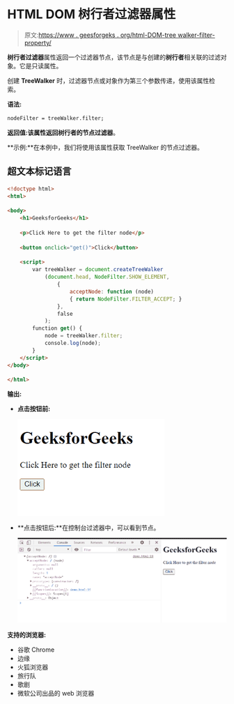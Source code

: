 # HTML DOM 树行者过滤器属性

> 原文:[https://www . geesforgeks . org/html-DOM-tree walker-filter-property/](https://www.geeksforgeeks.org/html-dom-treewalker-filter-property/)

**树行者过滤器**属性返回一个过滤器节点，该节点是与创建的**树行者**相关联的过滤对象。它是只读属性。

创建 **TreeWalker** 时，过滤器节点或对象作为第三个参数传递，使用该属性检索。

**语法:**

```html
nodeFilter = treeWalker.filter;

```

**返回值:**该属性返回树行者的节点**过滤器**。

**示例:**在本例中，我们将使用该属性获取 TreeWalker 的节点过滤器。

## 超文本标记语言

```html
<!doctype html>
<html>

<body>
    <h1>GeeksforGeeks</h1>

    <p>Click Here to get the filter node</p>

    <button onclick="get()">Click</button>

    <script>
        var treeWalker = document.createTreeWalker
            (document.head, NodeFilter.SHOW_ELEMENT,
                {
                    acceptNode: function (node) 
                    { return NodeFilter.FILTER_ACCEPT; }
                },
                false
            );
        function get() {
            node = treeWalker.filter;
            console.log(node);
        }
    </script>
</body>

</html>
```

**输出:**

*   **点击按钮前:**

    ![](img/2159141f8649445d1fec6e21b2dbae86.png)

*   **点击按钮后:**在控制台过滤器中，可以看到节点。

    ![](img/6d3d2fc0d6b5df61820768755b6d2d42.png)

**支持的浏览器:**

*   谷歌 Chrome
*   边缘
*   火狐浏览器
*   旅行队
*   歌剧
*   微软公司出品的 web 浏览器